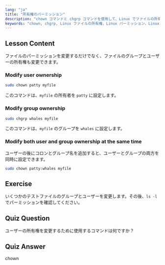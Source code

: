 ```yaml
---
lang: "ja"
title: "所有権のパーミッション"
description: "chown コマンドと chgrp コマンドを使用して、Linux でファイルの所有権を変更する方法を学びます。この初心者向けの Linux チュートリアルで、ユーザーとグループのパーミッションを理解しましょう。"
keywords: "chown, chgrp, Linux ファイルの所有権，Linux パーミッション，Linux コマンド，初心者向け Linux, Linux チュートリアル，Linux ガイド"
---
```


## Lesson Content

ファイルのパーミッションを変更するだけでなく、ファイルのグループとユーザーの所有権も変更できます。

### Modify user ownership

```bash
sudo chown patty myfile
```

このコマンドは、`myfile` の所有者を `patty` に設定します。

### Modify group ownership

```bash
sudo chgrp whales myfile
```

このコマンドは、`myfile` のグループを `whales` に設定します。

### Modify both user and group ownership at the same time

ユーザーの後にコロンとグループ名を追加すると、ユーザーとグループの両方を同時に設定できます。

```bash
sudo chown patty:whales myfile
```

## Exercise

いくつかのテストファイルのグループとユーザーを変更します。その後、`ls -l` でパーミッションを確認してください。

## Quiz Question

ユーザーの所有権を変更するために使用するコマンドは何ですか？

## Quiz Answer

chown
